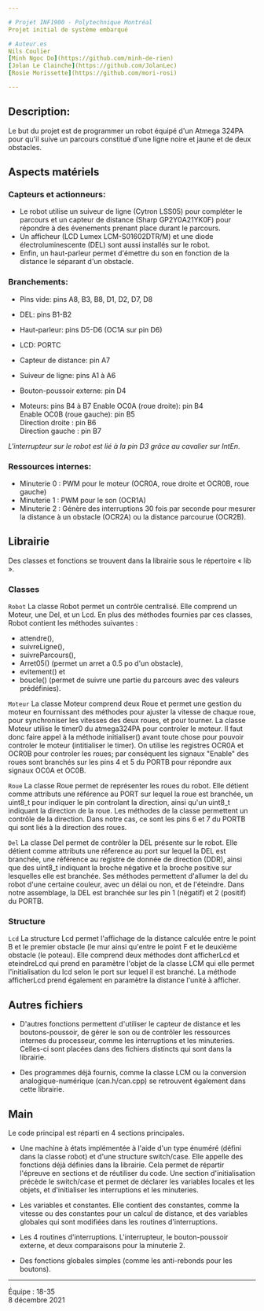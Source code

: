 ```yaml
---

# Projet INF1900 - Polytechnique Montréal
Projet initial de système embarqué

# Auteur.es
Nils Coulier  
[Minh Ngoc Do](https://github.com/minh-de-rien)  
[Jolan Le Clainche](https://github.com/JolanLec)  
[Rosie Morissette](https://github.com/mori-rosi)  

---
```


## Description:

Le but du projet est de programmer un robot équipé d'un Atmega 324PA pour qu'il suive un parcours constitué d'une ligne noire et jaune et de deux obstacles.


## Aspects matériels

### Capteurs et actionneurs:

* Le robot utilise un suiveur de ligne (Cytron LSS05) pour compléter le parcours et un capteur de distance (Sharp GP2Y0A21YK0F) pour répondre à des évenements prenant place durant le parcours. 
* Un afficheur (LCD Lumex LCM-S01602DTR/M) et une diode électroluminescente (DEL) sont aussi installés sur le robot. 
* Enfin, un haut-parleur permet d'émettre du son en fonction de la distance le séparant d'un obstacle.


### Branchements:

* Pins vide:                 pins A8, B3, B8, D1, D2, D7, D8
* DEL:                       pins B1-B2
* Haut-parleur:              pins D5-D6 (OC1A sur pin D6)
* LCD:                       PORTC
* Capteur de distance:       pin A7
* Suiveur de ligne:          pins A1 à A6
* Bouton-poussoir externe:   pin D4

* Moteurs:                   pins B4 à B7
  Enable OC0A (roue droite): pin B4  
  Enable OC0B (roue gauche): pin B5  
  Direction droite         : pin B6  
  Direction gauche         : pin B7         

*L'interrupteur sur le robot est lié à la pin D3 grâce au cavalier sur IntEn.*


### Ressources internes:

* Minuterie 0 : PWM pour le moteur (OCR0A, roue droite et OCR0B, roue gauche)
* Minuterie 1 : PWM pour le son (OCR1A)
* Minuterie 2 : Génère des interruptions 30 fois par seconde pour mesurer la distance à un obstacle (OCR2A) ou la distance parcourue (OCR2B).


## Librairie

Des classes et fonctions se trouvent dans la librairie sous le répertoire « lib ».

### Classes

`Robot`
  La classe Robot permet un contrôle centralisé. Elle comprend un Moteur, une Del, et un Lcd. En plus des méthodes fournies par ces classes, Robot contient les méthodes suivantes : 
  * attendre(), 
  * suivreLigne(), 
  * suivreParcours(), 
  * Arret05() (permet un arret a 0.5 po d'un obstacle),
  * evitement() et 
  * boucle() (permet de suivre une partie du parcours avec 
    des valeurs prédéfinies).

`Moteur`
    La classe Moteur comprend deux Roue et permet une gestion du moteur en fournissant des méthodes pour ajuster la vitesse de chaque roue, pour synchroniser les vitesses des deux roues, et pour tourner. La classe Moteur utilise le timer0 du atmega324PA pour controler le moteur. Il faut donc faire appel à la méthode initialiser() avant toute chose pour pouvoir controler le moteur (intitialiser le timer). On utilise les registres OCR0A et OCR0B pour controler les roues; par conséquent les signaux "Enable" des roues sont branchés sur les pins 4 et 5 du PORTB pour répondre aux signaux OC0A et OC0B.

`Roue`
    La classe Roue permet de représenter les roues du robot. Elle détient comme attributs une référence au PORT sur lequel la roue est branchée, un uint8_t pour indiquer le pin controlant la direction, ainsi qu'un uint8_t indiquant la direction de la roue. Les méthodes de la classe permettent un contrôle de la direction. Dans notre cas, ce sont les pins 6 et 7 du PORTB qui sont liés à la direction des roues.

`Del`
    La classe Del permet de contrôler la DEL présente sur le robot. Elle détient comme attributs une réference au port sur lequel la DEL est branchée, une référence au registre de donnée de direction (DDR), ainsi que des uint8_t indiquant la broche négative et la broche positive sur lesquelles elle est branchée. Ses méthodes permettent d'allumer la del du robot d'une certaine couleur, avec un délai ou non, et de l'éteindre. Dans notre assemblage, la DEL est branchée sur les pin 1 (négatif) et 2 (positif) du PORTB.

### Structure

`Lcd`
    La structure Lcd permet l'affichage de la distance calculée entre le point B et le premier obstacle (le mur ainsi qu'entre le point F et le deuxième obstacle (le poteau). Elle comprend deux méthodes dont afficherLcd et eteindreLcd qui prend en paramètre l'objet de la classe LCM qui elle permet l'initialisation du lcd selon le port sur lequel il est branché. La méthode afficherLcd prend également en paramètre la distance l'unité à afficher.

        
## Autres fichiers

* D'autres fonctions permettent d'utiliser le capteur de distance et les boutons-poussoir, de gérer le son ou de contrôler les ressources internes du processeur, comme les interruptions et les minuteries. Celles-ci sont placées dans des fichiers distincts qui sont dans la librairie.

* Des programmes déjà fournis, comme la classe LCM ou la conversion analogique-numérique (can.h/can.cpp) se retrouvent également dans cette librairie.


## Main

Le code principal est réparti en 4 sections principales.

* Une machine à états implémentée à l'aide d'un type énuméré (défini dans la classe robot) et d'une structure switch/case. Elle appelle des fonctions déjà définies dans la librairie. Cela permet de répartir l'épreuve en sections et de réutiliser du code. Une section d'initialisation précède le switch/case et permet de déclarer les variables locales et les objets, et d'initialiser les interruptions et les minuteries. 

* Les variables et constantes. Elle contient des constantes, comme la vitesse ou des constantes pour un calcul de distance, et des variables globales qui sont modifiées dans les routines d'interruptions. 
 
* Les 4 routines d'interruptions. L'interrupteur, le bouton-poussoir externe, et deux comparaisons pour la minuterie 2. 

* Des fonctions globales simples (comme les anti-rebonds pour les boutons).

---
Équipe : 18-35  
8 décembre 2021

